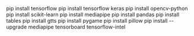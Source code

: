 pip install tensorflow
pip install tensorflow keras
pip install opencv-python
pip install scikit-learn
pip install mediapipe
pip install pandas
pip install tables
pip install gtts
pip install pygame
pip install pillow
pip install --upgrade mediapipe tensorboard tensorflow-intel